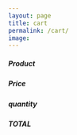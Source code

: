 ```yaml
---
layout: page
title: cart
permalink: /cart/
image:
---
```

<body>
 <div class="products-container">
    <div class="product.header">
        <h5 class="products-title">Product</h>
        <h5 class ="price">Price</h5>
        <h5 class="quantity">quantity</h5>
        <h5 class="total">TOTAL</h5>
    </div>
    <div class="products">
    </div>
</div>
 <script src="{{ site.baseurl }}/js/main.js"></script>
  
</body>